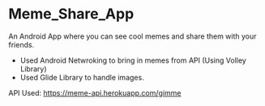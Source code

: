 # Meme_Share_App
An Android App where you can see cool memes and share them with your friends.

  - Used Android Netwroking to bring in memes from API (Using Volley Library)
  - Used Glide Library to handle images.

API Used: https://meme-api.herokuapp.com/gimme
